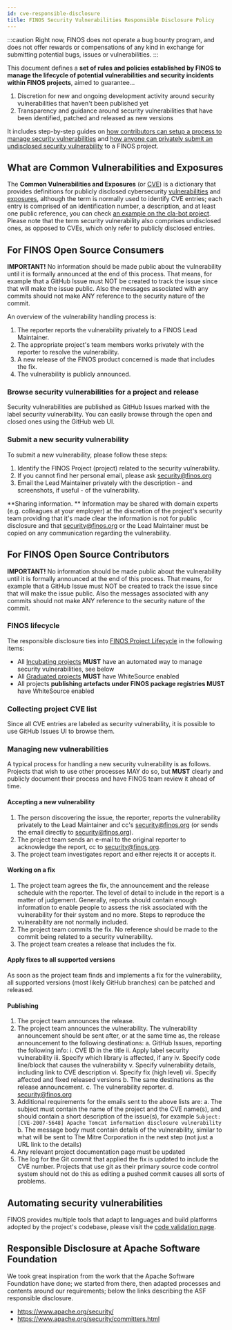 ```yaml
---
id: cve-responsible-disclosure
title: FINOS Security Vulnerabilities Responsible Disclosure Policy
---
```

:::caution
Right now, FINOS does not operate a bug bounty program, and does not offer rewards or compensations of any kind in exchange for submitting potential bugs, issues or vulnerabilities.
:::

This document defines a **set of rules and policies established by FINOS to manage the lifecycle of potential vulnerabilities and security incidents within FINOS projects**, aimed to guarantee...

1. Discretion for new and ongoing development activity around security vulnerabilities that haven't been published yet
2. Transparency and guidance around security vulnerabilities that have been identified, patched and released as new versions

It includes step-by-step guides on [how contributors can setup a process to manage security vulnerabilities](#ForFINOSOpenSourceContributors) and [how anyone can privately submit an undisclosed security vulnerability](#ForFINOSOpenSourceConsumers) to a FINOS project.

## What are Common Vulnerabilities and Exposures
The **Common Vulnerabilities and Exposures** (or [CVE](https://cve.mitre.org/cve/)) is a dictionary that provides definitions for publicly disclosed cybersecurity [vulnerabilities](https://cve.mitre.org/about/terminology.html#vulnerability) and [exposures](https://cve.mitre.org/about/terminology.html#exposure), although the term is normally used to identify CVE entries; each entry is comprised of an identification number, a description, and at least one public reference, you can check [an example on the cla-bot project](https://github.com/finos/cla-bot/issues/157). Please note that the term security vulnerability also comprises undisclosed ones, as opposed to CVEs, which only refer to publicly disclosed entries.

## For FINOS Open Source Consumers

**IMPORTANT!** No information should be made public about the vulnerability until it is formally announced at the end of this process. That means, for example that a GitHub Issue must NOT be created to track the issue since that will make the issue public. Also the messages associated with any commits should not make ANY reference to the security nature of the commit.

An overview of the vulnerability handling process is:
1. The reporter reports the vulnerability privately to a FINOS Lead Maintainer.
2. The appropriate project's team members works privately with the reporter to resolve the vulnerability.
3. A new release of the FINOS product concerned is made that includes the fix.
4. The vulnerability is publicly announced.

### Browse security vulnerabilities for a project and release
Security vulnerabilities are published as GitHub Issues marked with the label security vulnerability. You can easily browse through the open and closed ones using the GitHub web UI.

### Submit a new security vulnerability
To submit a new vulnerability, please follow these steps:
1. Identify the FINOS Project (project) related to the security vulnerability.
2. If you cannot find her personal email, please ask [security@finos.org](mailto:security@finos.org)
3. Email the Lead Maintainer privately with the description - and screenshots, if useful - of the vulnerability.

**Sharing information. ** Information may be shared with domain experts (e.g. colleagues at your employer) at the discretion of the project's security team providing that it's made clear the information is not for public disclosure and that [security@finos.org](mailto:security@finos.org) or the Lead Maintainer must be copied on any communication regarding the vulnerability.

## For FINOS Open Source Contributors

**IMPORTANT!** No information should be made public about the vulnerability until it is formally announced at the end of this process. That means, for example that a GitHub Issue must NOT be created to track the issue since that will make the issue public. Also the messages associated with any commits should not make ANY reference to the security nature of the commit.

### FINOS lifecycle
The responsible disclosure ties into [FINOS Project Lifecycle](/docs/governance/Software-Projects/project-lifecycle) in the following items:

- All [Incubating projects](/docs/governance/Software-Projects/maturity/incubating) **MUST** have an automated way to manage security vulnerabilities, see below
- All [Graduated projects](/docs/governance/Software-Projects/maturity/graduated) **MUST** have WhiteSource enabled
- All projects **publishing artefacts under FINOS package registries MUST** have WhiteSource enabled

### Collecting project CVE list
Since all CVE entries are labeled as security vulnerability, it is possible to use GitHub Issues UI to browse them.

### Managing new vulnerabilities
A typical process for handling a new security vulnerability is as follows. Projects that wish to use other processes MAY do so, but **MUST** clearly and publicly document their process and have FINOS team review it ahead of time.

#### Accepting a new vulnerability
1. The person discovering the issue, the reporter, reports the vulnerability privately to the Lead Maintainer and cc's [security@finos.org](mailto:security@finos.org) (or sends the email directly to security@finos.org).
2. The project team sends an e-mail to the original reporter to acknowledge the report, cc to [security@finos.org](mailto:security@finos.org).
3. The project team investigates report and either rejects it or accepts it.

#### Working on a fix
1. The project team agrees the fix, the announcement and the release schedule with the reporter. The level of detail to include in the report is a matter of judgement. Generally, reports should contain enough information to enable people to assess the risk associated with the vulnerability for their system and no more. Steps to reproduce the vulnerability are not normally included.
2. The project team commits the fix. No reference should be made to the commit being related to a security vulnerability.
3. The project team creates a release that includes the fix.

#### Apply fixes to all supported versions
As soon as the project team finds and implements a fix for the vulnerability, all supported versions (most likely GitHub branches) can be patched and released.

#### Publishing
1. The project team announces the release.
2. The project team announces the vulnerability. The vulnerability announcement should be sent after, or at the same time as, the release announcement to the following destinations:
    a. GitHub Issues, reporting the following info:
        i. CVE ID in the title
        ii. Apply label security vulnerability
        iii. Specify which library is affected, if any
        iv. Specify code line/block that causes the vulnerability
        v. Specify vulnerability details, including link to CVE description
        vi. Specify fix (high level)
        vii. Specify affected and fixed released versions
    b. The same destinations as the release announcement.
    c. The vulnerability reporter.
    d. [security@finos.org](mailto:security@finos.org)
3. Additional requirements for the emails sent to the above lists are:
    a. The subject must contain the name of the project and the CVE name(s), and should contain a short description of the issue(s), for example `Subject: [CVE-2007-5648] Apache Tomcat information disclosure vulnerability`
    b. The message body must contain details of the vulnerability, similar to what will be sent to The Mitre Corporation in the next step (not just a URL link to the details)
4. Any relevant project documentation page must be updated
5. The log for the Git commit that applied the fix is updated to include the CVE number. Projects that use git as their primary source code control system should not do this as editing a pushed commit causes all sorts of problems.

## Automating security vulnerabilities
FINOS provides multiple tools that adapt to languages and build platforms adopted by the project's codebase, please visit the [code validation page](https://community.finos.org/docs/development-infrastructure/code-validation/intro/). 

## Responsible Disclosure at Apache Software Foundation
We took great inspiration from the work that the Apache Software Foundation have done; we started from there, then adapted processes and contents around our requirements; below the links describing the ASF responsible disclosure.
- https://www.apache.org/security/
- https://www.apache.org/security/committers.html
